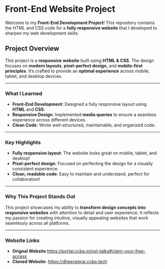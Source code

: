 # **Front-End Website Project**

Welcome to my **Front-End Development Project**! This repository contains the HTML and CSS code for a **fully responsive website** that I developed to sharpen my web development skills. 

##  **Project Overview**  
This project is a **responsive website** built using **HTML & CSS**. The design focuses on **modern layouts**, **pixel-perfect design**, and **mobile-first principles**. It’s crafted to provide an **optimal experience** across mobile, tablet, and desktop devices. 

---

###  **What I Learned**  
- **Front-End Development**: Designed a fully responsive layout using **HTML** and **CSS**. 
- **Responsive Design**: Implemented **media queries** to ensure a seamless experience across different devices.
- **Clean Code**: Wrote well-structured, maintainable, and organized code. 

---

###  **Key Highlights**  
- **Fully responsive layout**: The website looks great on mobile, tablet, and desktop!   
- **Pixel-perfect design**: Focused on perfecting the design for a visually consistent experience.   
- **Clean, readable code**: Easy to maintain and understand, perfect for collaboration!  

---

###  **Why This Project Stands Out**  
This project showcases my ability to **transform design concepts into responsive websites** with attention to detail and user experience. It reflects my passion for creating intuitive, visually appealing websites that work seamlessly across all platforms.

---

###  **Website Links**  
- **Orignal Website**:https://portal.ccbp.in/nxt-talks#claim-your-free-access
- **Cloned Website**: https://dheerajpraj.ccbp.tech
